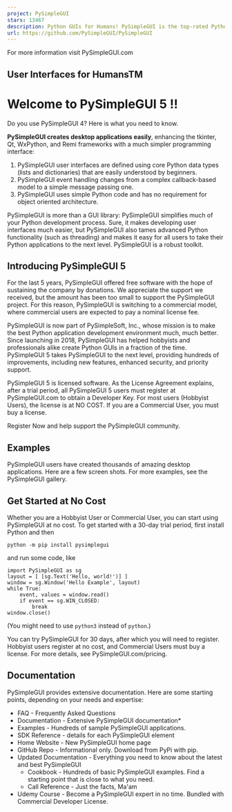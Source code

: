 ```yaml
---
project: PySimpleGUI
stars: 13467
description: Python GUIs for Humans! PySimpleGUI is the top-rated Python application development environment. Launched in 2018 and actively developed, maintained, and supported in 2024. Transforms tkinter, Qt, WxPython, and Remi into a simple, intuitive, and fun experience for both hobbyists and expert users.
url: https://github.com/PySimpleGUI/PySimpleGUI
---
```


  
For more information visit PySimpleGUI.com

User Interfaces for HumansTM
----------------------------

Welcome to PySimpleGUI 5 !!
===========================

Do you use PySimpleGUI 4? Here is what you need to know.

**PySimpleGUI creates desktop applications easily**, enhancing the tkinter, Qt, WxPython, and Remi frameworks with a much simpler programming interface:

1.  PySimpleGUI user interfaces are defined using core Python data types (lists and dictionaries) that are easily understood by beginners.
2.  PySimpleGUI event handling changes from a complex callback-based model to a simple message passing one.
3.  PySimpleGUI uses simple Python code and has no requirement for object oriented architecture.

PySimpleGUI is more than a GUI library: PySimpleGUI simplifies much of your Python development process. Sure, it makes developing user interfaces much easier, but PySimpleGUI also tames advanced Python functionality (such as threading) and makes it easy for all users to take their Python applications to the next level. PySimpleGUI is a robust toolkit.

Introducing PySimpleGUI 5
-------------------------

For the last 5 years, PySimpleGUI offered free software with the hope of sustaining the company by donations. We appreciate the support we received, but the amount has been too small to support the PySimpleGUI project. For this reason, PySimpleGUI is switching to a commercial model, where commercial users are expected to pay a nominal license fee.

PySimpleGUI is now part of PySimpleSoft, Inc., whose mission is to make the best Python application development environment much, much better. Since launching in 2018, PySimpleGUI has helped hobbyists and professionals alike create Python GUIs in a fraction of the time. PySimpleGUI 5 takes PySimpleGUI to the next level, providing hundreds of improvements, including new features, enhanced security, and priority support.

PySimpleGUI 5 is licensed software. As the License Agreement explains, after a trial period, all PySimpleGUI 5 users must register at PySimpleGUI.com to obtain a Developer Key. For most users (Hobbyist Users), the license is at NO COST. If you are a Commercial User, you must buy a license.

Register Now and help support the PySimpleGUI community.

Examples
--------

PySimpleGUI users have created thousands of amazing desktop applications. Here are a few screen shots. For more examples, see the PySimpleGUI gallery.

Get Started at No Cost
----------------------

Whether you are a Hobbyist User or Commercial User, you can start using PySimpleGUI at no cost. To get started with a 30-day trial period, first install Python and then

```
python -m pip install pysimplegui
```

and run some code, like

```
import PySimpleGUI as sg
layout = [ [sg.Text('Hello, world!')] ]
window = sg.Window('Hello Example', layout)
while True:
    event, values = window.read()
    if event == sg.WIN_CLOSED:
        break
window.close()
```

(You might need to use `python3` instead of `python`.)

You can try PySimpleGUI for 30 days, after which you will need to register. Hobbyist users register at no cost, and Commercial Users must buy a license. For more details, see PySimpleGUI.com/pricing.

Documentation
-------------

PySimpleGUI provides extensive documentation. Here are some starting points, depending on your needs and expertise:

-   FAQ - Frequently Asked Questions
-   Documentation - Extensive PySimpleGUI documentation\*
-   Examples - Hundreds of sample PySimpleGUI applications.
-   SDK Reference - details for each PySimpleGUI element
-   Home Website - New PySimpleGUI home page
-   GitHub Repo - Informational only. Download from PyPi with pip.
-   Updated Documentation - Everything you need to know about the latest and best PySimpleGUI
    -   Cookbook - Hundreds of basic PySimpleGUI examples. Find a starting point that is close to what you need.
    -   Call Reference - Just the facts, Ma'am
-   Udemy Course - Become a PySimpleGUI expert in no time. Bundled with Commercial Developer License.
